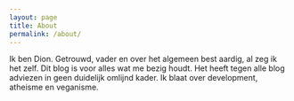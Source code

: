```yaml
---
layout: page
title: About
permalink: /about/
---
```


Ik ben Dion. Getrouwd, vader en over het algemeen best aardig, al zeg ik het zelf. Dit blog is voor alles wat me bezig houdt. Het heeft tegen alle blog adviezen in geen duidelijk omlijnd kader. Ik blaat over development, atheisme en veganisme.
